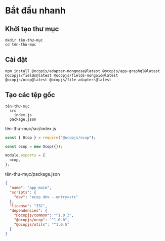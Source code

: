 # Bắt đầu nhanh

## Khởi tạo thư mục

```
mkdir tên-thư-mục
cd tên-thư-mục
```

## Cài đặt

```
npm install @ocopjs/adapter-mongoose@latest @ocopjs/app-graphql@latest @ocopjs/fields@latest @ocopjs/fields-mongoid@latest @ocopjs/ocop@latest @ocopjs/file-adapters@latest
```

## Tạo các tệp gốc

```
tên-thư-mục
  src
    index.js
  package.json
```

tên-thư-mục/src/index.js

```js
const { Ocop } = require("@ocopjs/ocop");

const ocop = new Ocop({});

module.exports = {
  ocop,
};
```

tên-thư-mục/package.json

```json
{
  "name": "app-main",
  "scripts": {
    "dev": "ocop dev --entry=src"
  },
  "license": "ISC",
  "dependencies": {
    "@ocopjs/common": "^1.0.3",
    "@ocopjs/ocop": "^1.0.0",
    "@ocopjs/utils": "^1.0.5"
  }
}
```
